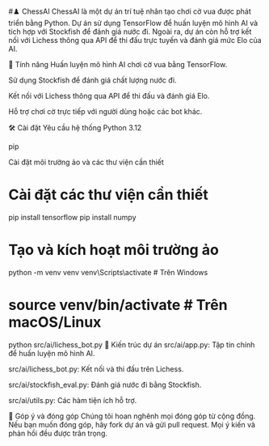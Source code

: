 #♟️ ChessAI
ChessAI là một dự án trí tuệ nhân tạo chơi cờ vua được phát triển bằng Python. Dự án sử dụng TensorFlow để huấn luyện mô hình AI và tích hợp với Stockfish để đánh giá nước đi. Ngoài ra, dự án còn hỗ trợ kết nối với Lichess thông qua API để thi đấu trực tuyến và đánh giá mức Elo của AI.

📌 Tính năng
Huấn luyện mô hình AI chơi cờ vua bằng TensorFlow.

Sử dụng Stockfish để đánh giá chất lượng nước đi.

Kết nối với Lichess thông qua API để thi đấu và đánh giá Elo.

Hỗ trợ chơi cờ trực tiếp với người dùng hoặc các bot khác.

🛠️ Cài đặt
Yêu cầu hệ thống
Python 3.12

pip

Cài đặt môi trường ảo và các thư viện cần thiết

# Cài đặt các thư viện cần thiết
pip install tensorflow
pip install numpy


# Tạo và kích hoạt môi trường ảo
python -m venv venv
venv\Scripts\activate  # Trên Windows
# source venv/bin/activate  # Trên macOS/Linux





python src/ai/lichess_bot.py
🧠 Kiến trúc dự án
src/ai/app.py: Tập tin chính để huấn luyện mô hình AI.

src/ai/lichess_bot.py: Kết nối và thi đấu trên Lichess.

src/ai/stockfish_eval.py: Đánh giá nước đi bằng Stockfish.

src/ai/utils.py: Các hàm tiện ích hỗ trợ.

📝 Góp ý và đóng góp
Chúng tôi hoan nghênh mọi đóng góp từ cộng đồng. Nếu bạn muốn đóng góp, hãy fork dự án và gửi pull request. Mọi ý kiến và phản hồi đều được trân trọng.

